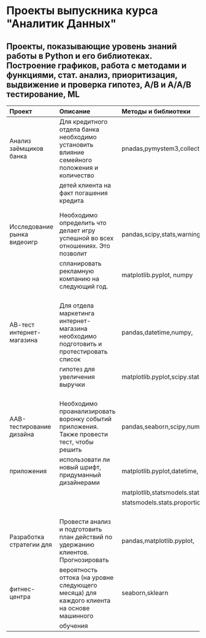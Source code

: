 # Проекты выпускника курса "Аналитик Данных" 
## Проекты, показывающие уровень знаний работы в Python и его библиотеках. Построение графиков, работа с методами и функциями, стат. анализ, приоритизация, выдвижение и проверка гипотез, A/B и A/A/B тестирование, ML
| Проект                      | Описание                                                                                  | Методы и библиотеки          | 
|:----------------------------|:------------------------------------------------------------------------------------------|:-----------------------------| 
| Анализ заёмщиков банка      | Для кредитного отдела банка необходимо установить влияние семейного положения и количество| pnadas,pymystem3,collections |
|                             | детей клиента на факт погашения кредита                                                   |                              |
|                             |                                                                                           |                              |
|                             |                                                                                           |                              |
|Исследование рынка видеоигр  |Необходимо определить что делает игру успешной во всех отношениях. Это позволит            | pandas,scipy,stats,warnings  |
|                             |спланировать рекламную компанию на следующий год.                                          | matplotlib.pyplot, numpy     |
|                             |                                                                                           |                              |
|                             |                                                                                           |                              |
|                             |                                                                                           |                              |
|                             |                                                                                           |                              |
|АВ-тест интернет-магазина    |Для отдела маркетинга интернет-магазина необходимо подготовить и протестировать список     | pandas,datetime,numpy,       |
|                             |гипотез для увеличения выручки                                                             | matplotlib.pyplot,scipy.stats| 
|                             |                                                                                           |                              |
|                             |                                                                                           |                              |
|                             |                                                                                           |                              |
|                             |                                                                                           |                              |
|ААВ-тестирование дизайна     |Необходимо проанализировать воронку событий приложения. Также провести тест, чтобы решить  | pandas,seaborn,scipy,numpy,  |
|приложения                   |использовати ли новый шрифт, придуманный дизайнерами                                       | matplotlib.pyplot,datetime,  |
|                             |                                                                                           | matplotlib,statsmodels.stats |
|                             |                                                                                           | statsmodels.stats.proportion |
|                             |                                                                                           |                              |
|                             |                                                                                           |                              |
|                             |                                                                                           |                              |
|                             |                                                                                           |                              |
|Разработка стратегии для     |Провести анализ и подготовить план действий по удержанию клиентов. Прогнозировать          | pandas,matplotlib.pyplot,    |
|фитнес-центра                |вероятность оттока (на уровне следующего месяца) для каждого клиента на основе машинного   | seaborn,sklearn              |
|                             |обучения                                                                                   |                              |
